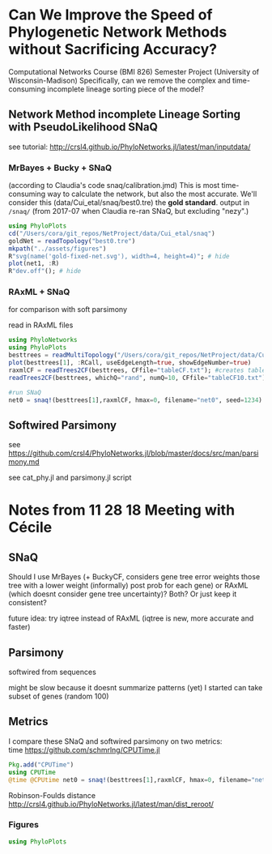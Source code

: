 # Can We Improve the Speed of Phylogenetic Network Methods without Sacrificing Accuracy?
Computational Networks Course (BMI 826) Semester Project (University of Wisconsin-Madison)
Specifically, can we remove the complex and time-consuming incomplete lineage sorting piece of the model?

## Network Method incomplete Lineage Sorting with PseudoLikelihood SNaQ 
see tutorial: http://crsl4.github.io/PhyloNetworks.jl/latest/man/inputdata/

### MrBayes + Bucky + SNaQ
(according to Claudia's code snaq/calibration.jmd)
This is most time-consuming way to calculate the network, but also the most accurate. We'll consider this (data/Cui_etal/snaq/best0.tre) the **gold standard**.
output in `/snaq/` (from 2017-07 when Claudia re-ran SNaQ, but excluding "nezy".)

```julia
using PhyloPlots
cd("/Users/cora/git_repos/NetProject/data/Cui_etal/snaq")
goldNet = readTopology("best0.tre")
mkpath("../assets/figures")
R"svg(name('gold-fixed-net.svg'), width=4, height=4)"; # hide
plot(net1, :R)
R"dev.off"(); # hide
```

### RAxML + SNaQ
for comparison with soft parsimony

read in RAxML files
```julia
using PhyloNetworks
using PhyloPlots
besttrees = readMultiTopology("/Users/cora/git_repos/NetProject/data/Cui_etal/raxml_1183genes/besttrees.tre");
plot(besttrees[1], :RCall, useEdgeLength=true, showEdgeNumber=true)
raxmlCF = readTrees2CF(besttrees, CFfile="tableCF.txt"); #creates table, slow
readTrees2CF(besttrees, whichQ="rand", numQ=10, CFfile="tableCF10.txt") #takes random sample of 10 to speed things up

#run SNaQ
net0 = snaq!(besttrees[1],raxmlCF, hmax=0, filename="net0", seed=1234)
```

## Softwired Parsimony
see https://github.com/crsl4/PhyloNetworks.jl/blob/master/docs/src/man/parsimony.md

see cat_phy.jl and parsimony.jl script
   
# Notes from 11 28 18 Meeting with Cécile

## SNaQ
Should I use MrBayes (+ BuckyCF, considers gene tree error weights those tree with a lower weight (informally) post prob for each gene) or RAxML (which doesnt consider gene tree uncertainty)? Both? Or just keep it consistent?

future idea: try iqtree instead of RAxML (iqtree is new, more accurate and faster)

## Parsimony
softwired from sequences

might be slow because it doesnt summarize patterns (yet)
I started can take subset of genes (random 100)


## Metrics
I compare these SNaQ and softwired parsimony on two metrics:  
time https://github.com/schmrlng/CPUTime.jl

```julia
Pkg.add("CPUTime")
using CPUTime
@time @CPUtime net0 = snaq!(besttrees[1],raxmlCF, hmax=0, filename="net0", seed=1234)
```

Robinson-Foulds distance
http://crsl4.github.io/PhyloNetworks.jl/latest/man/dist_reroot/

### Figures
```julia
using PhyloPlots
```